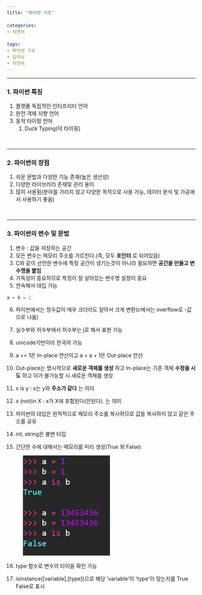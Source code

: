 ```yaml
---
title: "파이썬 기초"

categories:
- 자연어

tags:
- 파이썬 기초
- 딥러닝
- 자연어
---
```


***

### 1. 파이썬 특징
1. 플랫폼 독립적인 인터프리터 언어
2. 완전 객체 지향 언어
3. 동적 타이핑 언어
    1. Duck Typing(덕 타이핑)
<br/>

***

### 2. 파이썬의 장점
1. 쉬운 문법과 다양한 기능 존재(높은  생산성)
2. 다양한 라이브러리 존재및 관리 용이
3. 많이 사용됨(분야를 가리지 않고 다양한 목적으로 사용 가능, 데이터 분석 및 가공에서 사용하기 좋음)
<br/>


***

### 3. 파이썬의 변수 및 문법
1. 변수 : 값을 저장하는 공간
2. 모든 변수는 메모리 주소를 가르친다.(즉, 모두 __포인터__ 로 되어있음)
3. C와 같이 선언한 변수에 특정 공간이 생기는것이 아니라 필요하면 __공간을 만들고 변수명을 붙임__
4. 가독성이 중요하므로 특징이 잘 살아있는 변수명 설정이 중요
5. 연속해서 대입 가능
```python
a = b = 2
```
6. 파이썬에서는 정수값이 매우 크더라도 알아서 크게 변환(c에서는 overflow로 -값으로 나옴)
7. 실수부와 허수부에서 허수부는 j로 해서 표현 가능
8. unicode기반이라 한국어 가능
9. a += 1은 In-place 연산이고 a = a + 1은 Out-place 연산
10. Out-place는 명시적으로 __새로운 객체를 생성__ 하고 In-place는 기존 객체 __수정을 시도__ 하고 이가 불가능할 시 새로운 객체를 생성
11. x is y : x는 y와 __주소가 같다__ 는 의미
12. x (not)in X : x가 X에 포함된다(안된다). 는 의미
13. 파이썬의 대입은 원칙적으로 메모리 주소를 복사하므로 값을 복사하지 않고 같은 주소를 공유
14. int, string은 불변 타입
15. 간단한 수에 대해서는 메모리를 미리 생성(True 와 False)

    ![new_alloc.PNG](../image/new_alloc.PNG)
16. type 함수로 변수의 타이을 확인 가능
17. isinstance([variable],[type])으로 해당 'variable'이 'type'이 맞는지를 True False로 표시 
